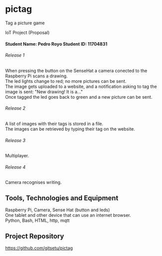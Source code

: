 # pictag
Tag a picture game

IoT Project (Proposal)

#### Student Name: Pedro Royo    Student ID: 11704831

###### Release 1
When pressing the button on the SenseHat a camera conected to the Raspberry Pi scans a drawing.  
The led lights change to red; no more pictures can be sent.  
The image gets uploaded to a website, and a notification asking to tag the image is sent: "New drawing! It is a..."  
Once tagged the led goes back to green and a new picture can be sent.  


###### Release 2
A list of images with their tags is stored in a file.  
The images can be retrieved by typing their tag on the website.  

###### Release 3
Multiplayer.  

###### Release 4
Camera recognises writing.  


## Tools, Technologies and Equipment
Raspberry Pi, Camera, Sense Hat (button and leds)  
One tablet and other device that can use an internet browser.  
Python, Bash, HTML, http, mqtt  

## Project Repository
https://github.com/gitsetu/pictag
